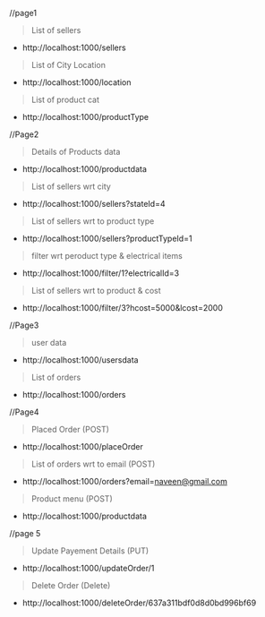 //page1

> List of sellers
* http://localhost:1000/sellers

> List of City Location
* http://localhost:1000/location

> List of product cat
* http://localhost:1000/productType



//Page2

> Details of Products data
* http://localhost:1000/productdata

> List of sellers wrt city
* http://localhost:1000/sellers?stateId=4

> List of sellers wrt to product type
* http://localhost:1000/sellers?productTypeId=1

> filter wrt peroduct type & electrical items
* http://localhost:1000/filter/1?electricalId=3

> List of sellers wrt to product & cost
* http://localhost:1000/filter/3?hcost=5000&lcost=2000


//Page3
> user data
* http://localhost:1000/usersdata

> List of orders
* http://localhost:1000/orders


//Page4
> Placed Order (POST)
* http://localhost:1000/placeOrder

> List of orders wrt to email (POST)
* http://localhost:1000/orders?email=naveen@gmail.com

> Product menu (POST)
* http://localhost:1000/productdata

//page 5
> Update Payement Details (PUT)
* http://localhost:1000/updateOrder/1

> Delete Order (Delete)
* http://localhost:1000/deleteOrder/637a311bdf0d8d0bd996bf69

